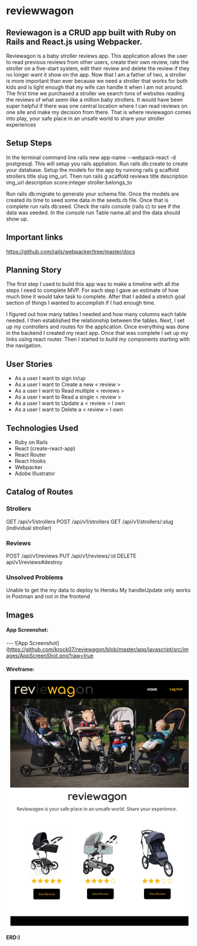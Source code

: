 # reviewwagon

## Reviewagon is a CRUD app built with Ruby on Rails and React.js using Webpacker.

Reviewagon is a baby stroller reviews app. This application allows the user to read previous reviews from other users, create their own review, rate the stroller on a five-start system, edit their review and delete the review if they no longer want it show on the app. Now that I am a father of two, a stroller is more important than ever because we need a stroller that works for both kids and is light enough that my wife can handle it when I am not around. The first time we purchased a stroller we search tons of websites reading the reviews of  what seem like a million baby strollers. It would have been super helpful if there was one central location where I can read reviews on one site and make my decision from there. That is where reviewagon comes into play, your safe place in an unsafe world to share your stroller experiences

## Setup Steps

In the terminal command line rails new app-name --webpack-react -d postgresql. This will setup you rails appliation. Run rails db:create to create your database.  Setup the models for the app by running rails g scaffold strollers title slug  img_url. Then run rails g scaffold reviews title description img_url description score:integer stroller:belongs_to

Run rails db:migrate to generate your schema file. Once the models are created its time to seed some data in the seeds.rb file. Once that is complete run rails db:seed. Check the rails console (rails c) to see if the data was seeded. In the console run Table name.all and the data should show up.

## Important links
https://github.com/rails/webpacker/tree/master/docs




## Planning Story
The first step I used to build this app was to make a timeline with all the steps I need to complete MVP. For each step I gave an estimate of how much time it would take task to complete. After that I added a stretch goal section of things I wanted to accomplish if I had enough time.   

I figured out how many tables I needed and how many columns each table needed. I then established the relationship between the tables. Next, I set up my controllers and routes for the application. Once everything was done in the backend I created my react app. Once that was complete I set up my links using react router. Then I started to build my components starting with the navigation.



## User Stories

- As a user I want to sign in/up
- As a user I want to Create a new < review >
- As a user I want to Read multiple < reviews >
- As a user I want to Read a single < review >
- As a user I want to Update a < review > I own
- As a user I want to Delete a < review > I own

## Technologies Used
* Ruby on Rails
* React (create-react-app)
* React Router
* React Hooks
* Webpacker
* Adobe Illustrator


## Catalog of Routes

### Strollers
GET    /api/v1/strollers
POST   /api/v1/strollers
GET    /api/v1/strollers/:slug (individual stroller)
### Reviews
POST   /api/v1/reviews
PUT    /api/v1/reviews/:id
DELETE api/v1/reviews#destroy



### Unsolved Problems
Unable to get the my data to deploy to Heroku
My handleUpdate only works in Postman and not in the frontend


## Images

#### App Screenshot:

--- ![App Screenshot](https://github.com/krock07/reviewagon/blob/master/app/javascript/src/images/AppScreenShot.png?raw=true

#### Wireframe:
![wireframe](https://github.com/krock07/reviewagon/blob/master/app/javascript/src/images/wirefram.png?raw=true)
#### ERD:)

